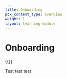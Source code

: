 ```yaml
---
title: Onboarding
pcx_content_type: overview
weight: 1
layout: learning-module
---
```


# Onboarding

{{<learning-module-summary>}}

Test test test